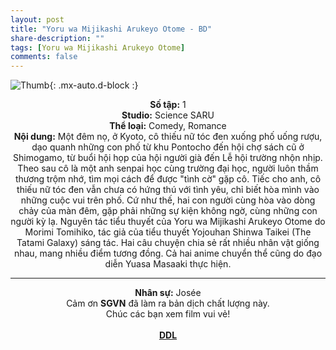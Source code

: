 ```yaml
---
layout: post
title: "Yoru wa Mijikashi Arukeyo Otome - BD"
share-description: ""
tags: [Yoru wa Mijikashi Arukeyo Otome]
comments: false
---
```


![Thumb](https://tpn-team.github.io/assets/img/YoruwaMijikashiArukeyoOtome_thumb.jpg){: .mx-auto.d-block :}
<center>
<b>Số tập:</b> 1 <br>
<b>Studio:</b> Science SARU <br>
<b>Thể loại:</b> Comedy, Romance <br>
<b>Nội dung:</b> Một đêm nọ, ở Kyoto, cô thiếu nữ tóc đen xuống phố uống rượu, dạo quanh những con phố từ khu Pontocho đến hội chợ sách cũ ở Shimogamo, từ buổi hội họp của hội người già đến Lễ hội trường nhộn nhịp. Theo sau cô là một anh senpai học cùng trường đại học, người luôn thầm thương trộm nhớ, tìm mọi cách để được "tình cờ" gặp cô. Tiếc cho anh, cô thiếu nữ tóc đen vẫn chưa có hứng thú với tình yêu, chỉ biết hòa mình vào những cuộc vui trên phố. Cứ như thế, hai con người cùng hòa vào dòng chảy của màn đêm, gặp phải những sự kiện không ngờ, cùng những con người kỳ lạ. Nguyên tác tiểu thuyết của Yoru wa Mijikashi Arukeyo Otome do Morimi Tomihiko, tác giả của tiểu thuyết Yojouhan Shinwa Taikei (The Tatami Galaxy) sáng tác. Hai câu chuyện chia sẻ rất nhiều nhân vật giống nhau, mang nhiều điểm tương đồng. Cả hai anime chuyển thể cũng do đạo diễn Yuasa Masaaki thực hiện.<br>

<hr>

<b>Nhân sự:</b> Josée <br>
Cảm ơn <b>SGVN</b> đã làm ra bản dịch chất lượng này. <br>
Chúc các bạn xem film vui vẻ!<br><br>
<b><a href="https://github.com/TPN-Team/TPN-Team-DDL/blob/master/Yoru%20wa%20Mijikashi%20Arukeyo%20Otome.md">DDL</a></b> <br>
</center>
<!-- excerpt-end -->
